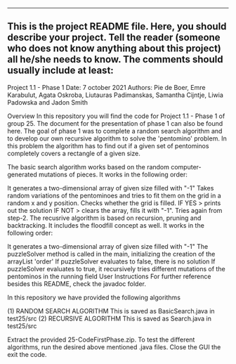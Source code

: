------------------------------------------------------------------------
This is the project README file. Here, you should describe your project.
Tell the reader (someone who does not know anything about this project)
all he/she needs to know. The comments should usually include at least:
------------------------------------------------------------------------
Project 1.1 - Phase 1
Date: 7 october 2021
Authors: Pie de Boer, Emre Karabulut, Agata Oskroba, Liutauras Padimanskas, Samantha Cijntje, Liwia Padowska and Jadon Smith

Overview In this repository you will find the code for Project 1.1 - Phase 1 of group 25. The document for the presentation of phase 1 can also be found here. The goal of phase 1 was to complete a random search algorithm and to develop our own recursive algorithm to solve the 'pentomino' problem. In this problem the algorithm has to find out if a given set of pentominos completely covers a rectangle of a given size.

The basic search algorithm works based on the random computer-generated mutations of pieces. It works in the following order:

It generates a two-dimensional array of given size filled with "-1"
Takes random variations of the pentominoes and tries to fit them on the grid in a random x and y position.
Checks whether the grid is filled. IF YES > prints out the solution IF NOT > clears the array, fills it with "-1". Tries again from step-2.
The recusrive algorithm is based on recursion, pruning and backtracking. It includes the floodfill concept as well. It works in the following order:

It generates a two-dimensional array of given size filled with "-1"
The puzzleSolver method is called in the main, initializing the creation of the arrayList 'order'
If puzzleSolver evaluates to false, there is no solution
If puzzleSolver evaluates to true, it recursively tries different mutations of the pentominos in the running field
User Instructions For further reference besides this README, check the javadoc folder.

In this repository we have provided the following algorithms

(1) RANDOM SEARCH ALGORITHM This is saved as BasicSearch.java in test25/src (2) RECURSIVE ALGORITHM This is saved as Search.java in test25/src

Extract the provided 25-CodeFirstPhase.zip. To test the different algorithms, run the desired above mentioned .java files. Close the GUI the exit the code.
